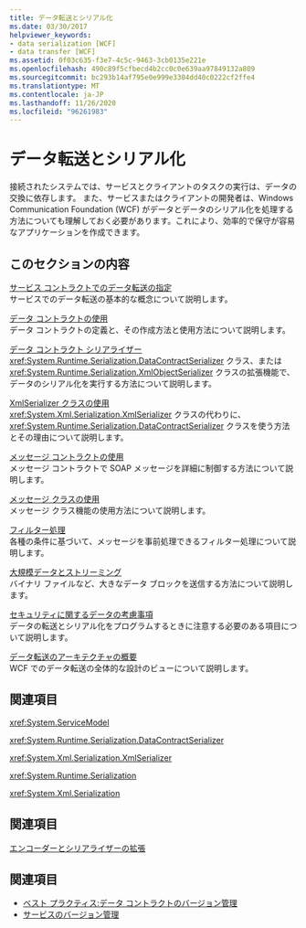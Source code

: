 ```yaml
---
title: データ転送とシリアル化
ms.date: 03/30/2017
helpviewer_keywords:
- data serialization [WCF]
- data transfer [WCF]
ms.assetid: 0f03c635-f3e7-4c5c-9463-3cb0135e221e
ms.openlocfilehash: 490c89f5cfbecd4b2cc0c0e639aa97849132a809
ms.sourcegitcommit: bc293b14af795e0e999e3304dd40c0222cf2ffe4
ms.translationtype: MT
ms.contentlocale: ja-JP
ms.lasthandoff: 11/26/2020
ms.locfileid: "96261983"
---
```

# <a name="data-transfer-and-serialization"></a>データ転送とシリアル化

接続されたシステムでは、サービスとクライアントのタスクの実行は、データの交換に依存します。 また、サービスまたはクライアントの開発者は、Windows Communication Foundation (WCF) がデータとデータのシリアル化を処理する方法についても理解しておく必要があります。これにより、効率的で保守が容易なアプリケーションを作成できます。  
  
## <a name="in-this-section"></a>このセクションの内容  

 [サービス コントラクトでのデータ転送の指定](specifying-data-transfer-in-service-contracts.md)  
 サービスでのデータ転送の基本的な概念について説明します。  
  
 [データ コントラクトの使用](using-data-contracts.md)  
 データ コントラクトの定義と、その作成方法と使用方法について説明します。  
  
 [データ コントラクト シリアライザー](data-contract-serializer.md)  
 <xref:System.Runtime.Serialization.DataContractSerializer> クラス、または <xref:System.Runtime.Serialization.XmlObjectSerializer> クラスの拡張機能で、データのシリアル化を実行する方法について説明します。  
  
 [XmlSerializer クラスの使用](using-the-xmlserializer-class.md)  
 <xref:System.Xml.Serialization.XmlSerializer> クラスの代わりに、<xref:System.Runtime.Serialization.DataContractSerializer> クラスを使う方法とその理由について説明します。  
  
 [メッセージ コントラクトの使用](using-message-contracts.md)  
 メッセージ コントラクトで SOAP メッセージを詳細に制御する方法について説明します。  
  
 [メッセージ クラスの使用](using-the-message-class.md)  
 メッセージ クラス機能の使用方法について説明します。  
  
 [フィルター処理](filtering.md)  
 各種の条件に基づいて、メッセージを事前処理できるフィルター処理について説明します。  
  
 [大規模データとストリーミング](large-data-and-streaming.md)  
 バイナリ ファイルなど、大きなデータ ブロックを送信する方法について説明します。  
  
 [セキュリティに関するデータの考慮事項](security-considerations-for-data.md)  
 データの転送とシリアル化をプログラムするときに注意する必要のある項目について説明します。  
  
 [データ転送のアーキテクチャの概要](data-transfer-architectural-overview.md)  
 WCF でのデータ転送の全体的な設計のビューについて説明します。  
  
## <a name="reference"></a>関連項目  

 <xref:System.ServiceModel>  
  
 <xref:System.Runtime.Serialization.DataContractSerializer>  
  
 <xref:System.Xml.Serialization.XmlSerializer>  
  
 <xref:System.Runtime.Serialization>  
  
 <xref:System.Xml.Serialization>  
  
## <a name="related-sections"></a>関連項目  

 [エンコーダーとシリアライザーの拡張](../extending/extending-encoders-and-serializers.md)  
  
## <a name="see-also"></a>関連項目

- [ベスト プラクティス:データ コントラクトのバージョン管理](../best-practices-data-contract-versioning.md)
- [サービスのバージョン管理](../service-versioning.md)
